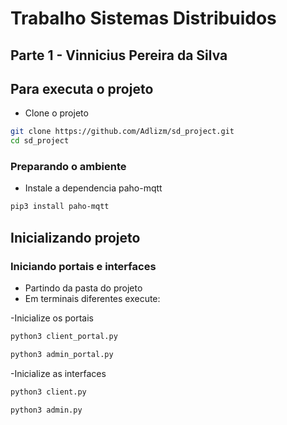 # Trabalho Sistemas Distribuidos
## Parte 1 - Vinnicius Pereira da Silva

## Para executa o projeto

- Clone o projeto

```bash
git clone https://github.com/Adlizm/sd_project.git
cd sd_project
```
### Preparando o ambiente

- Instale a dependencia paho-mqtt

```bash
pip3 install paho-mqtt
```
  
## Inicializando projeto
### Iniciando portais e interfaces
- Partindo da pasta do projeto
- Em terminais diferentes execute:


-Inicialize os portais
```bash
python3 client_portal.py
```

```bash
python3 admin_portal.py
```

-Inicialize as interfaces
```bash
python3 client.py
```

```bash
python3 admin.py
```

## Funcionalidades
- [x] Interface do Client com o Portal
- [x] Interface do Administrador com o Portal
- [x] Portal do Administrador
- [x] Portal do Cliente
- [x] Suporte a múltiplos portais
- [ ] Testes automaticos
- [ ] Tratamento de exceções

  
### Mecanismos de Comunicação
- Comunicação entre cliente e portal via sockets
- Comunicação entre admin e portal via sockets
- Comunicação entre portais via mqtt
